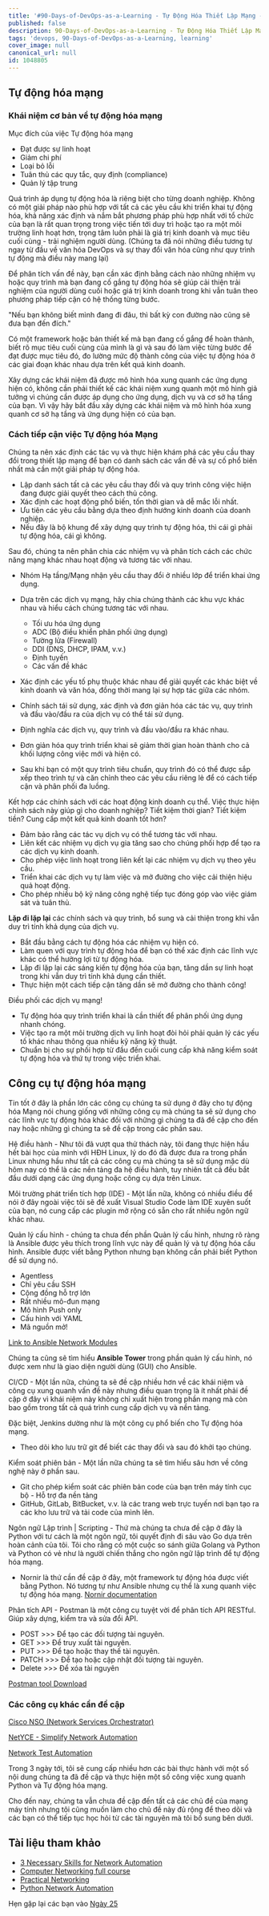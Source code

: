 ```yaml
---
title: '#90-Days-of-DevOps-as-a-Learning - Tự Động Hóa Thiết Lập Mạng - Ngày 24'
published: false
description: 90-Days-of-DevOps-as-a-Learning - Tự Động Hóa Thiết Lập Mạng
tags: 'devops, 90-Days-of-DevOps-as-a-Learning, learning'
cover_image: null
canonical_url: null
id: 1048805
---
```



## Tự động hóa mạng

### Khái niệm cơ bản về tự động hóa mạng

Mục đích của việc Tự động hóa mạng

- Đạt được sự linh hoạt
- Giảm chi phí
- Loại bỏ lỗi
- Tuân thủ các quy tắc, quy định (compliance)
- Quản lý tập trung

Quá trình áp dụng tự động hóa là riêng biệt cho từng doanh nghiệp. Không có một giải pháp nào phù hợp với tất cả các yêu cầu khi triển khai tự động hóa, khả năng xác định và nắm bắt phương pháp phù hợp nhất với tổ chức của bạn là rất quan trọng trong việc tiến tới duy trì hoặc tạo ra một môi trường linh hoạt hơn, trọng tâm luôn phải là giá trị kinh doanh và mục tiêu cuối cùng - trải nghiệm người dùng. (Chúng ta đã nói những điều tương tự ngay từ đầu về văn hóa DevOps và sự thay đổi văn hóa cũng như quy trình tự động mà điều này mang lại)

Để phân tích vấn đề này, bạn cần xác định bằng cách nào những nhiệm vụ hoặc quy trình mà bạn đang cố gắng tự động hóa sẽ giúp cải thiện trải nghiệm của người dùng cuối hoặc giá trị kinh doanh trong khi vẫn tuân theo phương pháp tiếp cận có hệ thống từng bước.

"Nếu bạn không biết mình đang đi đâu, thì bất kỳ con đường nào cũng sẽ đưa bạn đến đích."

Có một framework hoặc bản thiết kế mà bạn đang cố gắng để hoàn thành, biết rõ mục tiêu cuối cùng của mình là gì và sau đó làm việc từng bước để đạt được mục tiêu đó, đo lường mức độ thành công của việc tự động hóa ở các giai đoạn khác nhau dựa trên kết quả kinh doanh.

Xây dựng các khái niệm đã được mô hình hóa xung quanh các ứng dụng hiện có, không cần phải thiết kế các khái niệm xung quanh một mô hình giả tưởng vì chúng cần được áp dụng cho ứng dụng, dịch vụ và cơ sở hạ tầng của bạn. Vì vậy hãy bắt đầu xây dựng các khái niệm và mô hình hóa xung quanh cơ sở hạ tầng và ứng dụng hiện có của bạn.

### Cách tiếp cận việc Tự động hóa Mạng

Chúng ta nên xác định các tác vụ và thực hiện khám phá các yêu cầu thay đổi trong thiết lập mạng để bạn có danh sách các vấn đề và sự cố phổ biến nhất mà cần một giải pháp tự động hóa.

- Lập danh sách tất cả các yêu cầu thay đổi và quy trình công việc hiện đang được giải quyết theo cách thủ công.
- Xác định các hoạt động phổ biến, tốn thời gian và dễ mắc lỗi nhất.
- Ưu tiên các yêu cầu bằng dựa theo định hướng kinh doanh của doanh nghiệp.
- Nếu đây là bộ khung để xây dựng quy trình tự động hóa, thì cái gì phải tự động hóa, cái gì không.

Sau đó, chúng ta nên phân chia các nhiệm vụ và phân tích cách các chức năng mạng khác nhau hoạt động và tương tác với nhau.

- Nhóm Hạ tầng/Mạng nhận yêu cầu thay đổi ở nhiều lớp để triển khai ứng dụng.
- Dựa trên các dịch vụ mạng, hãy chia chúng thành các khu vực khác nhau và hiểu cách chúng tương tác với nhau.
   - Tối ưu hóa ứng dụng
   - ADC (Bộ điều khiển phân phối ứng dụng)
   - Tường lửa (Firewall)
   - DDI (DNS, DHCP, IPAM, v.v.)
   - Định tuyến
   - Các vấn đề khác
- Xác định các yếu tố phụ thuộc khác nhau để giải quyết các khác biệt về kinh doanh và văn hóa, đồng thời mang lại sự hợp tác giữa các nhóm.

- Chính sách tái sử dụng, xác định và đơn giản hóa các tác vụ, quy trình và đầu vào/đầu ra của dịch vụ có thể tái sử dụng.

- Định nghĩa các dịch vụ, quy trình và đầu vào/đầu ra khác nhau.
- Đơn giản hóa quy trình triển khai sẽ giảm thời gian hoàn thành cho cả khối lượng công việc mới và hiện có.
- Sau khi bạn có một quy trình tiêu chuẩn, quy trình đó có thể được sắp xếp theo trình tự và căn chỉnh theo các yêu cầu riêng lẻ để có cách tiếp cận và phân phối đa luồng.

Kết hợp các chính sách với các hoạt động kinh doanh cụ thể. Việc thực hiện chính sách này giúp gì cho doanh nghiệp? Tiết kiệm thời gian? Tiết kiệm tiền? Cung cấp một kết quả kinh doanh tốt hơn?

- Đảm bảo rằng các tác vụ dịch vụ có thể tương tác với nhau.
- Liên kết các nhiệm vụ dịch vụ gia tăng sao cho chúng phối hợp để tạo ra các dịch vụ kinh doanh.
- Cho phép việc linh hoạt trong liên kết lại các nhiệm vụ dịch vụ theo yêu cầu.
- Triển khai các dịch vụ tự làm việc và mở đường cho việc cải thiện hiệu quả hoạt động.
- Cho phép nhiều bộ kỹ năng công nghệ tiếp tục đóng góp vào việc giám sát và tuân thủ.

**Lặp đi lặp lại** các chính sách và quy trình, bổ sung và cải thiện trong khi vẫn duy trì tính khả dụng của dịch vụ.

- Bắt đầu bằng cách tự động hóa các nhiệm vụ hiện có.
- Làm quen với quy trình tự động hóa để bạn có thể xác định các lĩnh vực khác có thể hưởng lợi từ tự động hóa.
- Lặp đi lặp lại các sáng kiến tự động hóa của bạn, tăng dần sự linh hoạt trong khi vẫn duy trì tính khả dụng cần thiết.
- Thực hiện một cách tiếp cận tăng dần sẽ mở đường cho thành công!

Điều phối các dịch vụ mạng!

- Tự động hóa quy trình triển khai là cần thiết để phân phối ứng dụng nhanh chóng.
- Việc tạo ra một môi trường dịch vụ linh hoạt đòi hỏi phải quản lý các yếu tố khác nhau thông qua nhiều kỹ năng kỹ thuật.
- Chuẩn bị cho sự phối hợp từ đầu đến cuối cung cấp khả năng kiểm soát tự động hóa và thứ tự trong việc triển khai.


## Công cụ tự động hóa mạng

Tin tốt ở đây là phần lớn các công cụ chúng ta sử dụng ở đây cho tự động hóa Mạng nói chung giống với những công cụ mà chúng ta sẽ sử dụng cho các lĩnh vực tự động hóa khác đối với những gì chúng ta đã đề cập cho đến nay hoặc những gì chúng ta sẽ đề cập trong các phần sau.

Hệ điều hành - Như tôi đã vượt qua thử thách này, tôi đang thực hiện hầu hết bài học của mình với HĐH Linux, lý do đó đã được đưa ra trong phần Linux nhưng hầu như tất cả các công cụ mà chúng ta sẽ sử dụng mặc dù hôm nay có thể là các nền tảng đa hệ điều hành, tuy nhiên tất cả đều bắt đầu dưới dạng các ứng dụng hoặc công cụ dựa trên Linux.

Môi trường phát triển tích hợp (IDE) - Một lần nữa, không có nhiều điều để nói ở đây ngoài việc tôi sẽ đề xuất Visual Studio Code làm IDE xuyên suốt của bạn, nó cung cấp các plugin mở rộng có sẵn cho rất nhiều ngôn ngữ khác nhau.

Quản lý cấu hình - chúng ta chưa đến phần Quản lý cấu hình, nhưng rõ ràng là Ansible được yêu thích trong lĩnh vực này để quản lý và tự động hóa cấu hình. Ansible được viết bằng Python nhưng bạn không cần phải biết Python để sử dụng nó.

- Agentless
- Chỉ yêu cầu SSH
- Cộng đồng hỗ trợ lớn
- Rất nhiều mô-đun mạng
- Mô hình Push only
- Cấu hình với YAML
- Mã nguồn mở!

[Link to Ansible Network Modules](https://docs.ansible.com/ansible/2.9/modules/list_of_network_modules.html)

Chúng ta cũng sẽ tìm hiểu **Ansible Tower** trong phần quản lý cấu hình, nó được xem như là giao diện người dùng (GUI) cho Ansible.

CI/CD - Một lần nữa, chúng ta sẽ đề cập nhiều hơn về các khái niệm và công cụ xung quanh vấn đề này nhưng điều quan trọng là ít nhất phải đề cập ở đây vì khái niệm này không chỉ xuất hiện trong phần mạng mà còn bao gồm trong tất cả quá trình cung cấp dịch vụ và nền tảng.

Đặc biệt, Jenkins dường như là một công cụ phổ biến cho Tự động hóa mạng.

- Theo dõi kho lưu trữ git để biết các thay đổi và sau đó khởi tạo chúng.

Kiểm soát phiên bản - Một lần nữa chúng ta sẽ tìm hiểu sâu hơn về công nghệ này ở phần sau.

- Git cho phép kiểm soát các phiên bản code của bạn trên máy tính cục bộ - Hỗ trợ đa nền tảng
- GitHub, GitLab, BitBucket, v.v. là các trang web trực tuyến nơi bạn tạo ra các kho lưu trữ và tải code của mình lên.

Ngôn ngữ Lập trình | Scripting - Thứ mà chúng ta chưa đề cập ở đây là Python với tư cách là một ngôn ngữ, tôi quyết định đi sâu vào Go dựa trên hoàn cảnh của tôi. Tôi cho rằng có một cuộc so sánh giữa Golang và Python và Python có vẻ như là người chiến thắng cho ngôn ngữ lập trình để tự động hóa mạng.

- Nornir là thứ cần đề cập ở đây, một framework tự động hóa được viết bằng Python. Nó tương tự như Ansible nhưng cụ thể là xung quanh việc tự động hóa mạng. [Nornir documentation](https://nornir.readthedocs.io/en/latest/)

Phân tích API - Postman là một công cụ tuyệt vời để phân tích API RESTful. Giúp xây dựng, kiểm tra và sửa đổi API.

- POST >>> Để tạo các đối tượng tài nguyên.
- GET >>> Để truy xuất tài nguyên.
- PUT >>> Để tạo hoặc thay thế tài nguyên.
- PATCH >>> Để tạo hoặc cập nhật đối tượng tài nguyên.
- Delete >>> Để xóa tài nguyên

[Postman tool Download](https://www.postman.com/downloads/)

### Các công cụ khác cần đề cập

[Cisco NSO (Network Services Orchestrator)](https://www.cisco.com/c/en/us/products/cloud-systems-management/network-services-orchestrator/index.html)

[NetYCE - Simplify Network Automation](https://netyce.com/)

[Network Test Automation](https://pubhub.devnetcloud.com/media/genie-feature-browser/docs/#/)

Trong 3 ngày tới, tôi sẽ cung cấp nhiều hơn các bài thực hành với một số nội dung chúng ta đã đề cập và thực hiện một số công việc xung quanh Python và Tự động hóa mạng.

Cho đến nay, chúng ta vẫn chưa đề cập đến tất cả các chủ đề của mạng máy tính nhưng tôi cũng muốn làm cho chủ đề này đủ rộng để theo dõi và các bạn có thể tiếp tục học hỏi từ các tài nguyên mà tôi bổ sung bên dưới.

## Tài liệu tham khảo

- [3 Necessary Skills for Network Automation](https://www.youtube.com/watch?v=KhiJ7Fu9kKA&list=WL&index=122&t=89s)
- [Computer Networking full course](https://www.youtube.com/watch?v=IPvYjXCsTg8)
- [Practical Networking](http://www.practicalnetworking.net/)
- [Python Network Automation](https://www.youtube.com/watch?v=xKPzLplPECU&list=WL&index=126)

Hẹn gặp lại các bạn vào [Ngày 25](day25.md)
